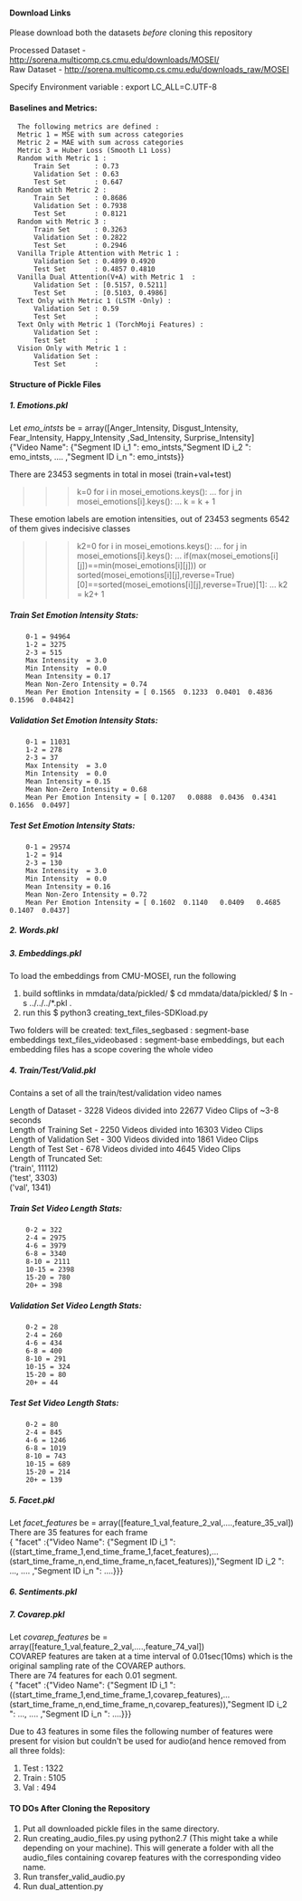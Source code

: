 #### Download Links

Please download both the datasets _before_ cloning this repository <br/>

Processed Dataset - http://sorena.multicomp.cs.cmu.edu/downloads/MOSEI/ <br/>
Raw Dataset - http://sorena.multicomp.cs.cmu.edu/downloads_raw/MOSEI <br/>

Specify Environment variable : 
export LC_ALL=C.UTF-8


#### Baselines and Metrics:
      The following metrics are defined :
      Metric 1 = MSE with sum across categories
      Metric 2 = MAE with sum across categories
      Metric 3 = Huber Loss (Smooth L1 Loss)
      Random with Metric 1 :
          Train Set      : 0.73
          Validation Set : 0.63
          Test Set       : 0.647
      Random with Metric 2 :
          Train Set      : 0.8686
          Validation Set : 0.7938
          Test Set       : 0.8121
      Random with Metric 3 :
          Train Set      : 0.3263
          Validation Set : 0.2822
          Test Set       : 0.2946
      Vanilla Triple Attention with Metric 1 :
          Validation Set : 0.4899 0.4920
          Test Set       : 0.4857 0.4810
      Vanilla Dual Attention(V+A) with Metric 1  :
          Validation Set : [0.5157, 0.5211]
          Test Set       : [0.5103, 0.4986]
      Text Only with Metric 1 (LSTM -Only) :
          Validation Set : 0.59
          Test Set       : 
      Text Only with Metric 1 (TorchMoji Features) :
          Validation Set :
          Test Set       :
      Vision Only with Metric 1 :
          Validation Set :
          Test Set       :
      
      
#### Structure of Pickle Files

##### 1. Emotions.pkl 

Let *emo_intsts* be  = array([Anger_Intensity, Disgust_Intensity, Fear_Intensity, Happy_Intensity ,Sad_Intensity,   Surprise_Intensity] <br/>
{"Video Name": {"Segment ID i_1 ": emo_intsts,"Segment ID i_2 ": emo_intsts, .... ,"Segment ID i_n ": emo_intsts}} <br/>

There are 23453 segments in total in mosei (train+val+test)
>>> k=0
>>> for i in mosei_emotions.keys():
...   for j in mosei_emotions[i].keys():
...     k = k + 1

These emotion labels are emotion intensities, out of 23453 segments 6542 of them gives indecisive classes                                    
>>> k2=0
>>> for i in mosei_emotions.keys():
...   for j in mosei_emotions[i].keys():
...     if(max(mosei_emotions[i][j])==min(mosei_emotions[i][j])) or sorted(mosei_emotions[i][j],reverse=True)[0]==sorted(mosei_emotions[i][j],reverse=True)[1]:
...       k2 = k2+ 1






##### Train Set Emotion Intensity Stats: <br/>
 
        0-1 = 94964
        1-2 = 3275 
        2-3 = 515 
        Max Intensity  = 3.0
        Min Intensity  = 0.0 
        Mean Intensity = 0.17
        Mean Non-Zero Intensity = 0.74
        Mean Per Emotion Intensity = [ 0.1565  0.1233  0.0401  0.4836  0.1596  0.04842]
        
##### Validation Set Emotion Intensity Stats: <br/>
        
        0-1 = 11031 
        1-2 = 278 
        2-3 = 37 
        Max Intensity  = 3.0
        Min Intensity  = 0.0
        Mean Intensity = 0.15
        Mean Non-Zero Intensity = 0.68
        Mean Per Emotion Intensity = [ 0.1207   0.0888  0.0436  0.4341  0.1656  0.0497]
        
##### Test Set Emotion Intensity Stats: <br/>
        
        0-1 = 29574 
        1-2 = 914 
        2-3 = 130 
        Max Intensity  = 3.0
        Min Intensity  = 0.0
        Mean Intensity = 0.16
        Mean Non-Zero Intensity = 0.72
        Mean Per Emotion Intensity = [ 0.1602  0.1140   0.0409   0.4685  0.1407  0.0437]

##### 2. Words.pkl 

##### 3. Embeddings.pkl 

To load the embeddings from CMU-MOSEI, run the following
1. build softlinks in mmdata/data/pickled/
$ cd mmdata/data/pickled/
$ ln -s ../../../*.pkl .
2. run this
$ python3 creating_text_files-SDKload.py

Two folders will be created: 
text_files_segbased   : segment-base embeddings
text_files_videobased : segment-base embeddings, but each embedding files has a scope covering the whole video




##### 4. Train/Test/Valid.pkl 

Contains a set of all the train/test/validation video names <br/>

Length of Dataset - 3228 Videos divided into 22677 Video Clips of ~3-8 seconds <br/>
Length of Training Set - 2250 Videos divided into 16303 Video Clips <br/>
Length of Validation Set - 300 Videos divided into 1861 Video Clips <br/>
Length of Test Set - 678 Videos divided into 4645 Video Clips <br/>
Length of Truncated Set: <br/>
('train', 11112) <br/>
('test', 3303) <br/>
('val', 1341) <br/>

##### Train Set Video Length Stats: <br/>
 
        0-2 = 322
        2-4 = 2975
        4-6 = 3979
        6-8 = 3340
        8-10 = 2111
        10-15 = 2398
        15-20 = 780
        20+ = 398

        
##### Validation Set Video Length Stats: <br/>
        
        0-2 = 28
        2-4 = 260
        4-6 = 434
        6-8 = 400
        8-10 = 291
        10-15 = 324
        15-20 = 80
        20+ = 44

        
##### Test Set Video Length Stats: <br/>
        
        0-2 = 80
        2-4 = 845
        4-6 = 1246
        6-8 = 1019
        8-10 = 743
        10-15 = 689
        15-20 = 214
        20+ = 139


##### 5. Facet.pkl 
Let *facet_features* be  = array([feature_1_val,feature_2_val,....,feature_35_val]) <br/>
There are 35 features for each frame <br/>
{ "facet" :{"Video Name": {"Segment ID i_1 ": ((start_time_frame_1,end_time_frame_1,facet_features),...      (start_time_frame_n,end_time_frame_n,facet_features)),"Segment ID i_2 ": ..., .... ,"Segment ID i_n ": ....}}}

##### 6. Sentiments.pkl 

##### 7. Covarep.pkl 

Let *covarep_features* be  = array([feature_1_val,feature_2_val,....,feature_74_val]) <br/>
COVAREP features are taken at a time interval of 0.01sec(10ms) which is the original sampling rate of the COVAREP authors.<br/>
There are 74 features for each 0.01 segment. <br/>
{ "facet" :{"Video Name": {"Segment ID i_1 ": ((start_time_frame_1,end_time_frame_1,covarep_features),...      (start_time_frame_n,end_time_frame_n,covarep_features)),"Segment ID i_2 ": ..., .... ,"Segment ID i_n ": ....}}}

Due to 43 features in some files the following number of features were present for vision but couldn't be used for audio(and hence removed from all three folds): <br/>
1. Test : 1322 <br/>
2. Train : 5105 <br/>
3. Val : 494 <br/>

#### TO DOs After Cloning the Repository

1. Put all downloaded pickle files in the same directory. <br/>
2. Run creating_audio_files.py using python2.7 (This might take a while depending on your machine). This will generate a folder with all the audio_files containing covarep features with the corresponding video name. <br/>
3. Run transfer_valid_audio.py <br/>
4. Run dual_attention.py <br/>
